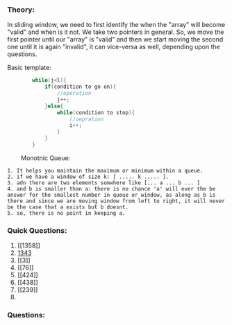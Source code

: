 
### Theory:


In sliding window, we need to first identify the when the "array" will become "valid" and when is it not.
We take two pointers in general.
So, we move the first pointer until our "array" is "valid" and then we start moving the second one until it is again "invalid", it can vice-versa as well, depending upon the questions.

Basic template:

```java
        while(j<l){
            if(condition to go on){
                //operation
                j++;
            }else{
                while(condition to stop){
                    //oepration
                    i++;
                }
            }
        }
```
        
Monotnic Queue:
```
1. It helps you maintain the maximum or minimum within a queue.
2. if we have a window of size k: [ ..... k ..... ].
3. adn there are two elements somwhere like [... a ... b ... ]
4. and b is smaller than a: there is no chance 'a' will ever the be answer for the smallest number in queue or window, as along as b is there and since we are moving window from left to right, it will never be the case that a exists but b doesnt.
5. so, there is no point in keeping a.
```


### Quick Questions:
1. [[1358]]
2. [1343](https://leetcode.com/problems/number-of-sub-arrays-of-size-k-and-average-greater-than-or-equal-to-threshold/)
3. [[3]]
4. [[76]]
5. [[424]]
6. [[438]]
7. [[239]]
8. 

### Questions:

